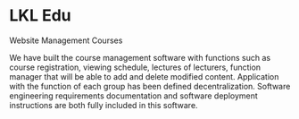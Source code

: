 # LKL Edu
Website Management Courses

We have built the course management software with functions such as course registration, viewing schedule, lectures of lecturers, function manager that will be able to add and delete modified content. Application with the function of each group has been defined decentralization. Software engineering requirements documentation and software deployment instructions are both fully included in this software.
